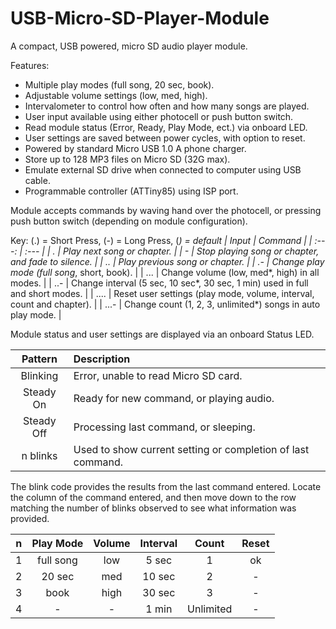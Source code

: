 # USB-Micro-SD-Player-Module
A compact, USB powered, micro SD audio player module.

Features:
 - Multiple play modes (full song, 20 sec, book).
 - Adjustable volume settings (low, med, high).
 - Intervalometer to control how often and how many songs are played.
 - User input available using either photocell or push button switch.
 - Read module status (Error, Ready, Play Mode, ect.) via onboard LED.
 - User settings are saved between power cycles, with option to reset.
 - Powered by standard Micro USB 1.0 A phone charger.
 - Store up to 128 MP3 files on Micro SD (32G max).
 - Emulate external SD drive when connected to computer using USB cable.
 - Programmable controller (ATTiny85) using ISP port.
 
Module accepts commands by waving hand over the photocell, or pressing push button switch (depending on module configuration).

Key: (.) = Short Press, (-) = Long Press, (*) = default
| Input | Command |
| :---: | :--- |
| . | Play next song or chapter. |
| - | Stop playing song or chapter, and fade to silence. |
| .. | Play previous song or chapter. |
| .- | Change play mode (full song*, short, book). |
| ... | Change volume (low, med*, high) in all modes. |
| ..- | Change interval (5 sec, 10 sec*, 30 sec, 1 min) used in full and short modes. |
| .... | Reset user settings (play mode, volume, interval, count and chapter). |
| ...- | Change count (1, 2, 3, unlimited*) songs in auto play mode. |

Module status and user settings are displayed via an onboard Status LED.

| Pattern | Description |
| :---: | :--- |
| Blinking | Error, unable to read Micro SD card. |
| Steady On | Ready for new command, or playing audio. |
| Steady Off | Processing last command, or sleeping. |
| n blinks | Used to show current setting or completion of last command. |

The blink code provides the results from the last command entered. Locate the column of the command entered, and then move down to the row matching the number of blinks observed to see what information was provided.

| n | Play Mode | Volume | Interval | Count | Reset |
| :---: | :---: |  :---: | :---: | :---: | :---: |
| 1 | full song | low | 5 sec | 1 | ok |
| 2 | 20 sec | med | 10 sec | 2 | - |
| 3 | book | high | 30 sec | 3 | - |
| 4 | - | - | 1 min | Unlimited | - |
